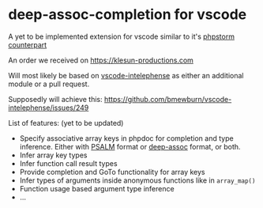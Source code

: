 # deep-assoc-completion for vscode

A yet to be implemented extension for vscode similar to it's [phpstorm counterpart](https://github.com/klesun/deep-assoc-completion)

An order we received on https://klesun-productions.com

Will most likely be based on [vscode-intelephense](https://github.com/bmewburn/vscode-intelephense) as either an additional module or a pull request.

Supposedly will achieve this: https://github.com/bmewburn/vscode-intelephense/issues/249

List of features: (yet to be updated)
- Specify associative array keys in phpdoc for completion and type inference. Either with [PSALM](https://github.com/vimeo/psalm/blob/master/docs/annotating_code/type_syntax/array_types.md#object-like-arrays) format or [deep-assoc](https://github.com/klesun/deep-assoc-completion/issues/63) format, or both.
- Infer array key types
- Infer function call result types
- Provide completion and GoTo functionality for array keys
- Infer types of arguments inside anonymous functions like in `array_map()`
- Function usage based argument type inference
- ...
